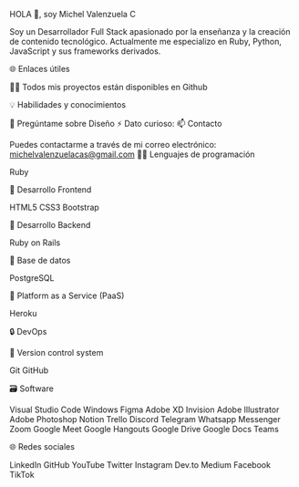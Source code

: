 HOLA 👋, soy Michel Valenzuela C

Soy un Desarrollador Full Stack apasionado por la enseñanza y la creación de contenido tecnológico. Actualmente me especializo en Ruby, Python, JavaScript y sus frameworks derivados.

🌐 Enlaces útiles

👨‍💻 Todos mis proyectos están disponibles en Github

💡 Habilidades y conocimientos

💬 Pregúntame sobre Diseño
⚡ Dato curioso: 
📫 Contacto

Puedes contactarme a través de mi correo electrónico: michelvalenzuelacas@gmail.com
🧑‍💻 Lenguajes de programación

Ruby 

🎨 Desarrollo Frontend

HTML5 CSS3 Bootstrap


🔨 Desarrollo Backend

Ruby on Rails

🔧 Base de datos

PostgreSQL 

📎 Platform as a Service (PaaS)

Heroku

🔒️ DevOps


📝 Version control system

Git GitHub

🗃️ Software

Visual Studio Code  Windows Figma Adobe XD Invision Adobe Illustrator Adobe Photoshop  Notion Trello  Discord Telegram Whatsapp Messenger Zoom Google Meet Google Hangouts Google Drive Google Docs Teams

🌐 Redes sociales

LinkedIn GitHub YouTube Twitter Instagram Dev.to Medium Facebook TikTok
